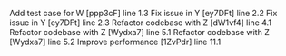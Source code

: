 Add test case for W [ppp3cF] line 1.3
Fix issue in Y [ey7DFt] line 2.2
Fix issue in Y [ey7DFt] line 2.3
Refactor codebase with Z [dW1vf4] line 4.1
Refactor codebase with Z [Wydxa7] line 5.1
Refactor codebase with Z [Wydxa7] line 5.2
Improve performance [1ZvPdr] line 11.1
